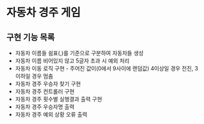 # 자동차 경주 게임

## 구현 기능 목록

* 자동차 이름들 쉼표(,)를 기준으로 구분하여 자동차들 생성
* 자동차 이름 비어있지 않고 5글자 초과 시 예외 처리
* 자동차 이동 로직 구현 - 주어진 값이(0에서 9사이에 랜덤값) 4이상일 경우 전진, 3 이하일 경우 멈춤
* 자동차 경주 우승자 찾기 구현
* 자동차 경주 컨트롤러 구현
* 자동차 경주 횟수별 실행결과 출력 구현
* 자동차 경주 우승자명 출력
* 자동차 경주 예외 상황 오류 출력
